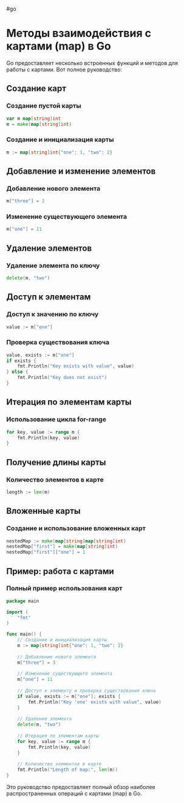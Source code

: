 #go 
# Методы взаимодействия с картами (map) в Go

Go предоставляет несколько встроенных функций и методов для работы с картами. Вот полное руководство:

## Создание карт

### Создание пустой карты
```go
var m map[string]int
m = make(map[string]int)
```

### Создание и инициализация карты
```go
m := map[string]int{"one": 1, "two": 2}
```

## Добавление и изменение элементов

### Добавление нового элемента
```go
m["three"] = 3
```

### Изменение существующего элемента
```go
m["one"] = 11
```

## Удаление элементов

### Удаление элемента по ключу
```go
delete(m, "two")
```

## Доступ к элементам

### Доступ к значению по ключу
```go
value := m["one"]
```

### Проверка существования ключа
```go
value, exists := m["one"]
if exists {
    fmt.Println("Key exists with value", value)
} else {
    fmt.Println("Key does not exist")
}
```

## Итерация по элементам карты

### Использование цикла for-range
```go
for key, value := range m {
    fmt.Println(key, value)
}
```

## Получение длины карты

### Количество элементов в карте
```go
length := len(m)
```

## Вложенные карты

### Создание и использование вложенных карт
```go
nestedMap := make(map[string]map[string]int)
nestedMap["first"] = make(map[string]int)
nestedMap["first"]["one"] = 1
```

## Пример: работа с картами

### Полный пример использования карт
```go
package main

import (
    "fmt"
)

func main() {
    // Создание и инициализация карты
    m := map[string]int{"one": 1, "two": 2}
    
    // Добавление нового элемента
    m["three"] = 3
    
    // Изменение существующего элемента
    m["one"] = 11
    
    // Доступ к элементу и проверка существования ключа
    if value, exists := m["one"]; exists {
        fmt.Println("Key 'one' exists with value", value)
    }
    
    // Удаление элемента
    delete(m, "two")
    
    // Итерация по элементам карты
    for key, value := range m {
        fmt.Println(key, value)
    }
    
    // Количество элементов в карте
    fmt.Println("Length of map:", len(m))
}
```

Это руководство предоставляет полный обзор наиболее распространенных операций с картами (map) в Go.
